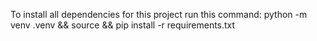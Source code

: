 To install all dependencies for this project run this command:
    python -m venv .venv && source  && pip install -r requirements.txt